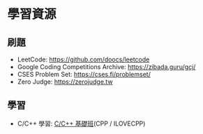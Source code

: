 # 學習資源

## 刷題

- LeetCode: <https://github.com/doocs/leetcode>
- Google Coding Competitions Archive: <https://zibada.guru/gcj/>
- CSES Problem Set: <https://cses.fi/problemset/>
- Zero Judge: <https://zerojudge.tw>

## 學習

- C/C++ 學習: [C/C++ 基礎班](https://lkm543.site/Course/Cpp/)(CPP / ILOVECPP)
